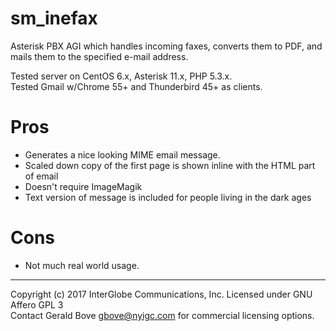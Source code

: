 # sm_inefax

Asterisk PBX AGI which handles incoming faxes, converts them to PDF, and mails them to the specified e-mail address.  

Tested server on CentOS 6.x, Asterisk 11.x, PHP 5.3.x.  
Tested Gmail w/Chrome 55+ and Thunderbird 45+ as clients.
    
# Pros
  * Generates a nice looking MIME email message.
  * Scaled down copy of the first page is shown inline with the HTML part of email
  * Doesn't require ImageMagik
  * Text version of message is included for people living in the dark ages
  
   
# Cons
   * Not much real world usage.
  
---  
Copyright (c) 2017 InterGlobe Communications, Inc.  Licensed under GNU Affero GPL 3  
Contact Gerald Bove <gbove@nyigc.com> for commercial licensing options.  
